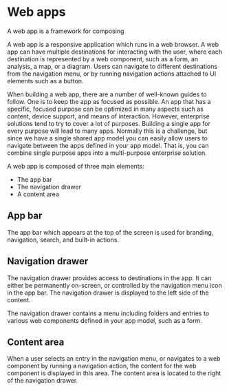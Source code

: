 # Web apps

A web app is a framework for composing 

A web app is a responsive application which runs in a web browser. A web app can have multiple destinations for interacting with the user, where each destination is represented by a web component, such as a form, an analysis, a map, or a diagram. Users can navigate to different destinations from the navigation menu, or by running navigation actions attached to UI elements such as a button.

When building a web app, there are a number of well-known guides to follow. One is to keep the app as focused as possible. An app that has a specific, focused purpose can be optimized in many aspects such as content, device support, and means of interaction. However, enterprise solutions tend to try to cover a lot of purposes. Building a single app for every purpose will lead to many apps. Normally this is a challenge, but since we have a single shared app model you can easily allow users to navigate between the apps defined in your app model. That is, you can combine single purpose apps into a multi-purpose enterprise solution.

A web app is composed of three main elements:

* The app bar
* The navigation drawer
* A content area 

## App bar
The app bar which appears at the top of the screen is used for branding, navigation, search, and built-in actions.

## Navigation drawer
The navigation drawer provides access to destinations in the app. It can either be permanently on-screen, or controlled by the navigation menu icon in the app bar. The navigation drawer is displayed to the left side of the content.

The navigation drawer contains a menu including folders and entries to various web components defined in your app model, such as a form.

## Content area
When a user selects an entry in the navigation menu, or navigates to a web component by running a navigation action, the content for the web component is displayed in this area. The content area is located to the right of the navigation drawer.
